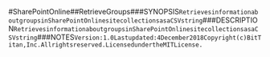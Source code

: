 #SharePointOnline##RetrieveGroups###SYNOPSIS```RetrievesinformationaboutgroupsinSharePointOnlinesitecollectionsasaCSVstring```###DESCRIPTION```RetrievesinformationaboutgroupsinSharePointOnlinesitecollectionsasaCSVstring```###NOTES```Version:1.0Lastupdated:4December2018Copyright(c)BitTitan,Inc.Allrightsreserved.LicensedundertheMITLicense.```
